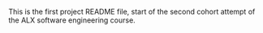 This is the first project README file, start of the second cohort attempt of the ALX software engineering course.
